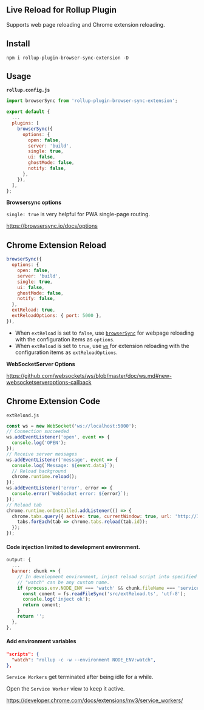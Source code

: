 ## Live Reload for Rollup Plugin

Supports web page reloading and Chrome extension reloading.

## Install

```console
npm i rollup-plugin-browser-sync-extension -D
```

## Usage

**`rollup.config.js`**

```js
import browserSync from 'rollup-plugin-browser-sync-extension';

export default {
  ...
  plugins: [
    browserSync({
      options: {
        open: false,
        server: 'build',
        single: true,
        ui: false,
        ghostMode: false,
        notify: false,
      },
    }),
  ],
};
```

**Browsersync options**

`single: true` is very helpful for PWA single-page routing.

https://browsersync.io/docs/options

## Chrome Extension Reload

```js
browserSync({
  options: {
    open: false,
    server: 'build',
    single: true,
    ui: false,
    ghostMode: false,
    notify: false,
  },
  extReload: true,
  extReloadOptions: { port: 5000 },
}),
```

- When `extReload` is set to `false`, use [`browserSync`](https://github.com/Browsersync/browser-sync) for webpage reloading with the configuration items as `options`.
- When `extReload` is set to `true`, use [`ws`](https://github.com/websockets/ws) for extension reloading with the configuration items as `extReloadOptions`.

**WebSocketServer Options**

https://github.com/websockets/ws/blob/master/doc/ws.md#new-websocketserveroptions-callback

## Chrome Extension Code

`extReload.js`

```js
const ws = new WebSocket('ws://localhost:5000');
// Connection succeeded
ws.addEventListener('open', event => {
  console.log('OPEN');
});
// Receive server messages
ws.addEventListener('message', event => {
  console.log(`Message: ${event.data}`);
  // Reload background
  chrome.runtime.reload();
});
ws.addEventListener('error', error => {
  console.error(`WebSocket error: ${error}`);
});
// Reload tab
chrome.runtime.onInstalled.addListener(() => {
  chrome.tabs.query({ active: true, currentWindow: true, url: 'http://127.0.0.1/*' }, tabs => {
    tabs.forEach(tab => chrome.tabs.reload(tab.id));
  });
});
```

#### Code injection limited to development environment.

```js
output: {
  ...
  banner: chunk => {
    // In development environment, inject reload script into specified files.
    // "watch" can be any custom name.
    if (process.env.NODE_ENV === 'watch' && chunk.fileName === 'service_worker.js') {
      const conent = fs.readFileSync('src/extReload.ts', 'utf-8');
      console.log('inject ok');
      return conent;
    }
    return '';
  },
},
```

#### Add environment variables

```json
"scripts": {
  "watch": "rollup -c -w --environment NODE_ENV:watch",
},
```

`Service Workers` get terminated after being idle for a while.

Open the `Service Worker` view to keep it active.

https://developer.chrome.com/docs/extensions/mv3/service_workers/
